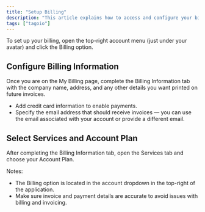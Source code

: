 ```yaml
---
title: "Setup Billing"
description: "This article explains how to access and configure your billing settings in TagoIO, including where to add company and payment information and how to select an account plan."
tags: ["tagoio"]
---
```


To set up your billing, open the top-right account menu (just under your avatar) and click the Billing option.

<!-- Image placeholder removed for build -->

## Configure Billing Information
Once you are on the My Billing page, complete the Billing Information tab with the company name, address, and any other details you want printed on future invoices.

- Add credit card information to enable payments.
- Specify the email address that should receive invoices — you can use the email associated with your account or provide a different email.

## Select Services and Account Plan
After completing the Billing Information tab, open the Services tab and choose your Account Plan.

Notes:
- The Billing option is located in the account dropdown in the top-right of the application.
- Make sure invoice and payment details are accurate to avoid issues with billing and invoicing.
